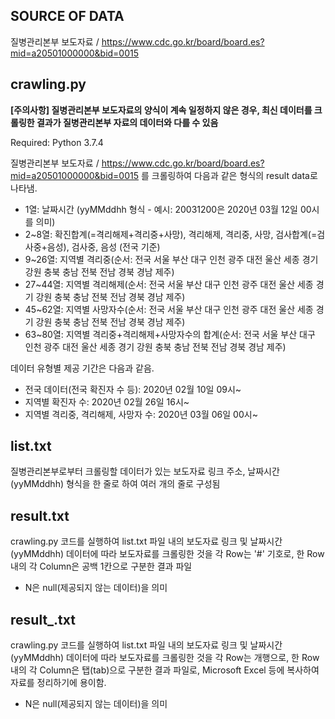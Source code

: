 ## SOURCE OF DATA

질병관리본부 보도자료 / https://www.cdc.go.kr/board/board.es?mid=a20501000000&bid=0015

## crawling.py

<strong>[주의사항] 질병관리본부 보도자료의 양식이 계속 일정하지 않은 경우, 최신 데이터를 크롤링한 결과가 질병관리본부 자료의 데이터와 다를 수 있음</strong>

Required: Python 3.7.4

질병관리본부 보도자료 / https://www.cdc.go.kr/board/board.es?mid=a20501000000&bid=0015 를 크롤링하여 다음과 같은 형식의 result data로 나타냄.
* 1열: 날짜시간 (yyMMddhh 형식 - 예시: 20031200은 2020년 03월 12일 00시를 의미)
* 2~8열: 확진합계(=격리해제+격리중+사망), 격리해제, 격리중, 사망, 검사합계(=검사중+음성), 검사중, 음성 (전국 기준)
* 9~26열: 지역별 격리중(순서: 전국 서울 부산 대구 인천 광주 대전 울산 세종 경기 강원 충북 충남 전북 전남 경북 경남 제주)
* 27~44열: 지역별 격리해제(순서: 전국 서울 부산 대구 인천 광주 대전 울산 세종 경기 강원 충북 충남 전북 전남 경북 경남 제주)
* 45~62열: 지역별 사망자수(순서: 전국 서울 부산 대구 인천 광주 대전 울산 세종 경기 강원 충북 충남 전북 전남 경북 경남 제주)
* 63~80열: 지역별 격리중+격리해제+사망자수의 합계(순서: 전국 서울 부산 대구 인천 광주 대전 울산 세종 경기 강원 충북 충남 전북 전남 경북 경남 제주)

데이터 유형별 제공 기간은 다음과 같음.
* 전국 데이터(전국 확진자 수 등): 2020년 02월 10일 09시~
* 지역별 확진자 수: 2020년 02월 26일 16시~
* 지역별 격리중, 격리해제, 사망자 수: 2020년 03월 06일 00시~

## list.txt

질병관리본부로부터 크롤링할 데이터가 있는 보도자료 링크 주소, 날짜시간(yyMMddhh) 형식을 한 줄로 하여 여러 개의 줄로 구성됨

## result.txt

crawling.py 코드를 실행하여 list.txt 파일 내의 보도자료 링크 및 날짜시간(yyMMddhh) 데이터에 따라 보도자료를 크롤링한 것을 각 Row는 '#' 기호로, 한 Row 내의 각 Column은 공백 1칸으로 구분한 결과 파일
* N은 null(제공되지 않는 데이터)을 의미

## result_.txt

crawling.py 코드를 실행하여 list.txt 파일 내의 보도자료 링크 및 날짜시간(yyMMddhh) 데이터에 따라 보도자료를 크롤링한 것을 각 Row는 개행으로, 한 Row 내의 각 Column은 탭(tab)으로 구분한 결과 파일로, Microsoft Excel 등에 복사하여 자료를 정리하기에 용이함.
* N은 null(제공되지 않는 데이터)을 의미
